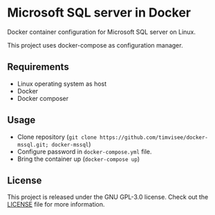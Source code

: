 # Microsoft SQL server in Docker
Docker container configuration for Microsoft SQL server on Linux.

This project uses docker-compose as configuration manager.

## Requirements
* Linux operating system as host
* Docker
* Docker composer

## Usage
* Clone repository (`git clone https://github.com/timvisee/docker-mssql.git; docker-mssql`)
* Configure password in `docker-compose.yml` file.
* Bring the container up (`docker-compose up`)

## License
This project is released under the GNU GPL-3.0 license. Check out the [LICENSE](LICENSE) file for more information.
